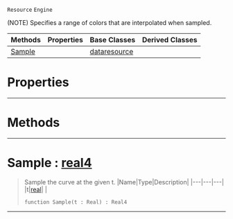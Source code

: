  `Resource` `Engine`



(NOTE) Specifies a range of colors that are interpolated when sampled.

|Methods|Properties|Base Classes|Derived Classes|
|---|---|---|---|
|[ Sample](https://github.com/zeroengineteam/ZeroDocs/blob/master/code_reference/class_reference/colorgradient.markdown#sample-zero-engine-docum)| |[dataresource](https://github.com/zeroengineteam/ZeroDocs/blob/master/code_reference/class_reference/dataresource.markdown)| |


 #  Properties


---  
 #  Methods


---  
 #  Sample : [real4](https://github.com/zeroengineteam/ZeroDocs/blob/master/code_reference/zilch_base_types/real4.markdown)

> Sample the curve at the given t.
> |Name|Type|Description|
> |---|---|---|
> |t|[real](https://github.com/zeroengineteam/ZeroDocs/blob/master/code_reference/zilch_base_types/real.markdown)| |
> ``` lang=cpp, name=Zilch
> function Sample(t : Real) : Real4
> ``` 


---  
 

 